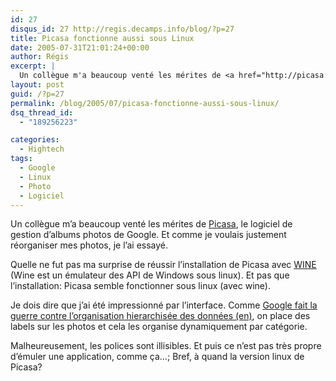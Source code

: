 ```yaml
---
id: 27
disqus_id: 27 http://regis.decamps.info/blog/?p=27
title: Picasa fonctionne aussi sous Linux
date: 2005-07-31T21:01:24+00:00
author: Régis
excerpt: |
  Un collègue m'a beaucoup venté les mérites de <a href="http://picasa.google.com/index.html">Picasa</a>, le logiciel de gestion d'albums photos de Google. Et comme je voulais justement réorganiser mes photos, je l'ai essayé. J'ai constaté avec surprise qu'il fonctionnait sous linux.
layout: post
guid: /?p=27
permalink: /blog/2005/07/picasa-fonctionne-aussi-sous-linux/
dsq_thread_id:
  - "189256223"

categories:
  - Hightech
tags:
  - Google
  - Linux
  - Photo
  - Logiciel
---
```

Un collègue m’a beaucoup venté les mérites de [Picasa](http://picasa.google.com/index.html), le logiciel de gestion d’albums photos de Google. Et comme je voulais justement réorganiser mes photos, je l’ai essayé.

Quelle ne fut pas ma surprise de réussir l’installation de Picasa avec [WINE](http://www.winehq.com/) (Wine est un émulateur des API de Windows sous linux). Et pas que l’installation: Picasa semble fonctionner sous linux (avec wine).

Je dois dire que j’ai été impressionné par l’interface. Comme [Google fait la guerre contre l’organisation hierarchisée des données (en)](http://www.microcontentnews.com/articles/deathofhierarchy.htm), on place des labels sur les photos et cela les organise dynamiquement par catégorie.

Malheureusement, les polices sont illisibles. Et puis ce n’est pas très propre d’émuler une application, comme ça…; Bref, à quand la version linux de Picasa?
